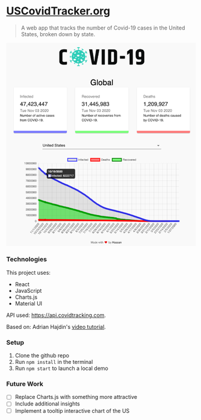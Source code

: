 # [USCovidTracker.org](https://uscovidtracker.org/)

> A web app that tracks the number of Covid-19 cases in the United States, broken down by state.

[![USCovidTracker.org](./src/images/screenshot.png)](https://uscovidtracker.org/)

### Technologies

This project uses:

- React
- JavaScript
- Charts.js
- Material UI

API used: https://api.covidtracking.com.

Based on: Adrian Hajdin's [video tutorial](https://www.youtube.com/watch?v=khJlrj3Y6Ls&ab_channel=JavaScriptMastery).

### Setup

1. Clone the github repo
2. Run `npm install` in the terminal
3. Run `npm start` to launch a local demo

### Future Work
- [ ] Replace Charts.js with something more attractive
- [ ] Include additional insights
- [ ] Implement a tooltip interactive chart of the US